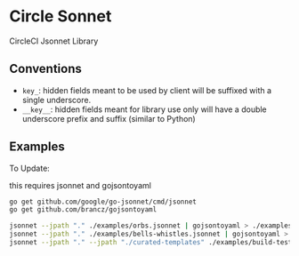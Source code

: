 # Circle Sonnet
CircleCI Jsonnet Library

## Conventions

- `key_`: hidden fields meant to be used by client will be suffixed with a single underscore.
- `__key__`: hidden fields meant for library use only will have a double underscore prefix and suffix (similar to Python)


## Examples

To Update:

this requires jsonnet and gojsontoyaml

```bash
go get github.com/google/go-jsonnet/cmd/jsonnet
go get github.com/brancz/gojsontoyaml
```

```bash
jsonnet --jpath "." ./examples/orbs.jsonnet | gojsontoyaml > ./examples/orbs.yaml
jsonnet --jpath "." ./examples/bells-whistles.jsonnet | gojsontoyaml > ./examples/bells-whistles.yaml
jsonnet --jpath "." --jpath "./curated-templates" ./examples/build-test-deploy.jsonnet | gojsontoyaml > ./examples/build-test-deploy.yaml
```
